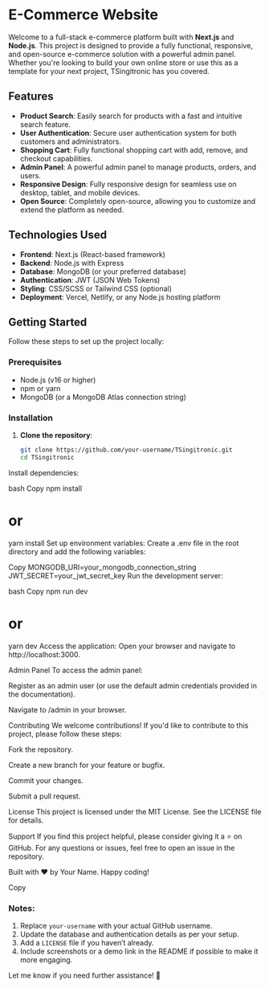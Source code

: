 # E-Commerce Website

Welcome to a full-stack e-commerce platform built with **Next.js** and **Node.js**. This project is designed to provide a fully functional, responsive, and open-source e-commerce solution with a powerful admin panel. Whether you're looking to build your own online store or use this as a template for your next project, TSingitronic has you covered.

## Features

- **Product Search**: Easily search for products with a fast and intuitive search feature.
- **User Authentication**: Secure user authentication system for both customers and administrators.
- **Shopping Cart**: Fully functional shopping cart with add, remove, and checkout capabilities.
- **Admin Panel**: A powerful admin panel to manage products, orders, and users.
- **Responsive Design**: Fully responsive design for seamless use on desktop, tablet, and mobile devices.
- **Open Source**: Completely open-source, allowing you to customize and extend the platform as needed.

## Technologies Used

- **Frontend**: Next.js (React-based framework)
- **Backend**: Node.js with Express
- **Database**: MongoDB (or your preferred database)
- **Authentication**: JWT (JSON Web Tokens)
- **Styling**: CSS/SCSS or Tailwind CSS (optional)
- **Deployment**: Vercel, Netlify, or any Node.js hosting platform

## Getting Started

Follow these steps to set up the project locally:

### Prerequisites

- Node.js (v16 or higher)
- npm or yarn
- MongoDB (or a MongoDB Atlas connection string)

### Installation

1. **Clone the repository**:
   ```bash
   git clone https://github.com/your-username/TSingitronic.git
   cd TSingitronic
Install dependencies:

bash
Copy
npm install
# or
yarn install
Set up environment variables:
Create a .env file in the root directory and add the following variables:

Copy
MONGODB_URI=your_mongodb_connection_string
JWT_SECRET=your_jwt_secret_key
Run the development server:

bash
Copy
npm run dev
# or
yarn dev
Access the application:
Open your browser and navigate to http://localhost:3000.

Admin Panel
To access the admin panel:

Register as an admin user (or use the default admin credentials provided in the documentation).

Navigate to /admin in your browser.

Contributing
We welcome contributions! If you'd like to contribute to this project, please follow these steps:

Fork the repository.

Create a new branch for your feature or bugfix.

Commit your changes.

Submit a pull request.

License
This project is licensed under the MIT License. See the LICENSE file for details.

Support
If you find this project helpful, please consider giving it a ⭐️ on GitHub. For any questions or issues, feel free to open an issue in the repository.

Built with ❤️ by Your Name. Happy coding!

Copy

### Notes:
1. Replace `your-username` with your actual GitHub username.
2. Update the database and authentication details as per your setup.
3. Add a `LICENSE` file if you haven’t already.
4. Include screenshots or a demo link in the README if possible to make it more engaging.

Let me know if you need further assistance! 🚀
